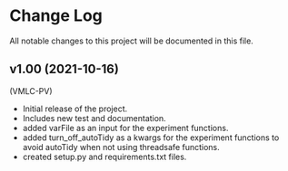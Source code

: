Change Log
==========
All notable changes to this project will be documented in this file.


v1.00 (2021-10-16)
-------------------
(VMLC-PV)
- Initial release of the project.
- Includes new test and documentation.
- added varFile as an input for the experiment functions.
- added turn_off_autoTidy as a kwargs for the experiment functions to avoid autoTidy when not using threadsafe functions.
- created setup.py and requirements.txt files.